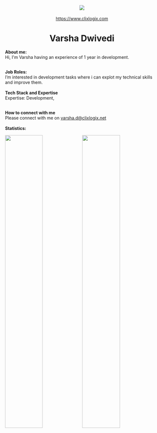 <h1 align="center">
   <a>
    <img src="https://clixlogix.org/clixlogixlogo.jpeg"> </a>
</h1>
<p align="center">
    <a href="https://www.clixlogix.com/">
     https://www.clixlogix.com   
</a>
</p>
<h1 align="center">
  <b>Varsha  Dwivedi</b>
</h1>
<b> About me:</b>
</br>
Hi, I'm Varsha having an experience of 1 year in development.
</br>
</br>

<b>Job Roles:</b>
<br>
I’m interested in development tasks where i can explot my technical skills and improve them.
</br>
</br>
<b>Tech Stack and Expertise</b></br>
Expertise: Development, 
</br>
</br>

<b>How to connect with me</b>
</br>
Please connect with me on  <a style="color: blue;" href="https://www.clixlogix.com/contact-us/">varsha.d@clixlogix.net</a>
</br>
</br>
<b>Statistics:</b>
<p align="left">
  <img width="49.5%" src="https://github-readme-stats.vercel.app/api?username=varsha-dwivedi&show_icons=true&theme=gruvbox&hide_border=true" />
    <img width="49.5%" src="https://github-readme-streak-stats.herokuapp.com/?user=varsha-dwivedi&theme=gruvbox&hide_border=true" />
</p>
<br>



<!--
**Varsha-Dwivedi/Varsha-Dwivedi** is a ✨ _special_ ✨ repository because its `README.md` (this file) appears on your GitHub profile.

Here are some ideas to get you started:

- 🔭 I’m currently working on ...
- 🌱 I’m currently learning ...
- 👯 I’m looking to collaborate on ...
- 🤔 I’m looking for help with ...
- 💬 Ask me about ...
- 📫 How to reach me: ...
- 😄 Pronouns: ...
- ⚡ Fun fact: ...
-->
